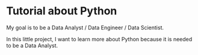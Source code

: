 # Tutorial about Python

My goal is to be a Data Analyst / Data Engineer / Data Scientist.

In this little project, I want to learn more about Python because it is needed to be a Data Analyst.

